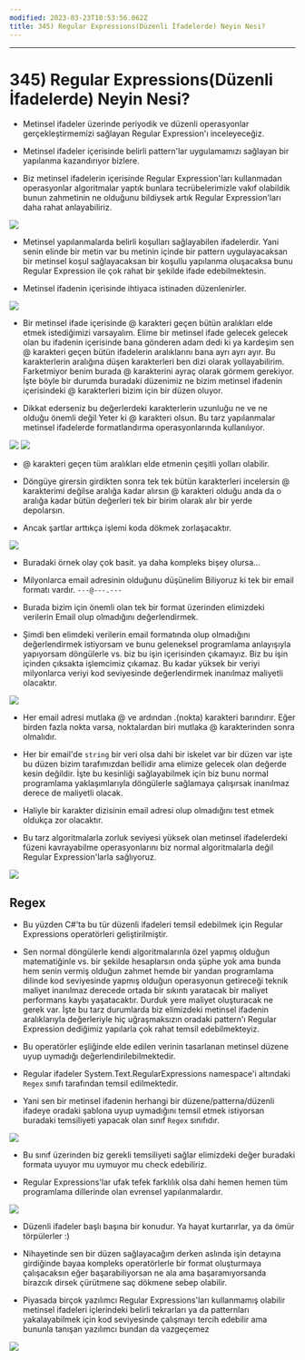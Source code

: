 ```yaml
---
modified: 2023-03-23T10:53:56.062Z
title: 345) Regular Expressions(Düzenli İfadelerde) Neyin Nesi?
---
```


***
# 345) Regular Expressions(Düzenli İfadelerde) Neyin Nesi?
- Metinsel ifadeler üzerinde periyodik ve düzenli operasyonlar gerçekleştirmemizi sağlayan Regular Expression'ı inceleyeceğiz.

- Metinsel ifadeler içerisinde belirli pattern'lar uygulamamızı sağlayan bir yapılanma kazandırıyor bizlere.

- Biz metinsel ifadelerin içerisinde Regular Expression'ları kullanmadan operasyonlar algoritmalar yaptık bunlara tecrübelerimizle vakıf olabildik bunun zahmetinin ne olduğunu bildiysek artık Regular Expression'ları daha rahat anlayabiliriz.

<img src="1.png" width="auto">

- Metinsel yapılanmalarda belirli koşulları sağlayabilen ifadelerdir. Yani senin elinde bir metin var bu metinin içinde bir pattern uygulayacaksan bir metinsel koşul sağlayacaksan bir koşullu yapılanma oluşacaksa bunu Regular Expression ile çok rahat bir şekilde ifade edebilmektesin.

- Metinsel ifadenin içerisinde ihtiyaca istinaden düzenlenirler.

<img src="2.png" width="auto">

- Bir metinsel ifade içerisinde @ karakteri geçen bütün aralıkları elde etmek istediğimizi varsayalım. Elime bir metinsel ifade gelecek gelecek olan bu ifadenin içerisinde bana gönderen adam dedi ki ya kardeşim sen @ karakteri geçen bütün ifadelerin aralıklarını bana ayrı ayrı ayır. Bu karakterlerin aralığına düşen karakterleri ben dizi olarak yollayabilirim. Farketmiyor benim burada @ karakterini ayraç olarak görmem gerekiyor. İşte böyle bir durumda buradaki düzenimiz ne bizim metinsel ifadenin içerisindeki @ karakterleri bizim için bir düzen oluyor.

- Dikkat ederseniz bu değerlerdeki karakterlerin uzunluğu ne ve ne olduğu önemli değil Yeter ki @ karakteri olsun. Bu tarz yapılanmalar metinsel ifadelerde formatlandırma operasyonlarında kullanılıyor.

<img src="3.png" width="auto">
<img src="4.png" width="auto">

- @ karakteri geçen tüm aralıkları elde etmenin çeşitli yolları olabilir.

- Döngüye girersin girdikten sonra tek tek bütün karakterleri incelersin @ karakterimi değilse aralığa kadar alırsın @ karakteri olduğu anda da o aralığa kadar bütün değerleri tek bir birim olarak alır bir yerde depolarsın.

- Ancak şartlar arttıkça işlemi koda dökmek zorlaşacaktır.

<img src="5.png" width="auto">

- Buradaki örnek olay çok basit. ya daha kompleks bişey olursa...

- Milyonlarca email adresinin olduğunu düşünelim Biliyoruz ki tek bir email formatı vardır. `---@---.---`

- Burada bizim için önemli olan tek bir format üzerinden elimizdeki verilerin Email olup olmadığını değerlendirmek.

- Şimdi ben elimdeki verilerin email formatında olup olmadığını değerlendirmek istiyorsam ve bunu geleneksel programlama anlayışıyla yapıyorsam döngülerle vs. biz bu işin içerisinden çıkamayız. Biz bu işin içinden çıksakta işlemcimiz çıkamaz. Bu kadar yüksek bir veriyi milyonlarca veriyi kod seviyesinde değerlendirmek inanılmaz maliyetli olacaktır.

<img src="6.png" width="auto">

- Her email adresi mutlaka @ ve ardından .(nokta) karakteri barındırır. Eğer birden fazla nokta varsa, noktalardan biri mutlaka @ karakterinden sonra olmalıdır.

- Her bir email'de `string` bir veri olsa dahi bir iskelet var bir düzen var işte bu düzen bizim tarafımızdan bellidir ama elimize gelecek olan değerde kesin değildir. İşte bu kesinliği sağlayabilmek için biz bunu normal programlama yaklaşımlarıyla döngülerle sağlamaya çalışırsak inanılmaz derece de maliyetli olacak.

- Haliyle bir karakter dizisinin email adresi olup olmadığını test etmek oldukça zor olacaktır.

- Bu tarz algoritmalarla zorluk seviyesi yüksek olan metinsel ifadelerdeki füzeni kavrayabilme operasyonlarını biz normal algoritmalarla değil Regular Expression'larla sağlıyoruz.

<img src="7.png" width="auto">

## Regex
- Bu yüzden C#'ta bu tür düzenli ifadeleri temsil edebilmek için Regular Expressions operatörleri geliştirilmiştir.

- Sen normal döngülerle kendi algoritmalarınla özel yapmış olduğun matematiğinle vs. bir şekilde hesaplarsın onda şüphe yok ama bunda hem senin vermiş olduğun zahmet hemde bir yandan programlama dilinde kod seviyesinde yapmış olduğun operasyonun getireceği teknik maliyet inanılmaz derecede ortada bir sıkıntı yaratacak bir maliyet performans kaybı yaşatacaktır. Durduk yere maliyet oluşturacak ne gerek var. İşte bu tarz durumlarda biz elimizdeki metinsel ifadenin aralıklarıyla değerleriyle hiç uğraşmaksızın oradaki pattern'ı Regular Expression dediğimiz yapılarla çok rahat temsil edebilmekteyiz.

- Bu operatörler eşliğinde elde edilen verinin tasarlanan metinsel düzene uyup uymadığı değerlendirilebilmektedir.

- Regular ifadeler System.Text.RegularExpressions namespace'i altındaki `Regex` sınıfı tarafından temsil edilmektedir.

- Yani sen bir metinsel ifadenin herhangi bir düzene/patterna/düzenli ifadeye oradaki şablona uyup uymadığını temsil etmek istiyorsan buradaki temsiliyeti yapacak olan sınıf `Regex` sınıfıdır.

<img src="8.png" width="auto">

- Bu sınıf üzerinden biz gerekli temsiliyeti sağlar elimizdeki değer buradaki formata uyuyor mu uymuyor mu check edebiliriz.

- Regular Expressions'lar ufak tefek farklılık olsa dahi hemen hemen tüm programlama dillerinde olan evrensel yapılanmalardır. 

<img src="9.png" width="auto">

- Düzenli ifadeler başlı başına bir konudur. Ya hayat kurtarırlar, ya da ömür törpülerler :)

- Nihayetinde sen bir düzen sağlayacağım derken aslında işin detayına girdiğinde bayaa kompleks operatörlerle bir format oluşturmaya çalışacaksın eğer başarabiliyorsan ne ala ama başaramıyorsanda birazcık dirsek çürütmene saç dökmene sebep olabilir.

- Piyasada birçok yazılımcı Regular Expressions'ları kullanmamış olabilir metinsel ifadeleri içlerindeki belirli tekrarları ya da patternları yakalayabilmek için kod seviyesinde çalışmayı tercih edebilir ama bununla tanışan yazılımcı bundan da vazgeçemez

<img src="10.png" width="auto">